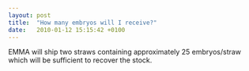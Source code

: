 ```yaml
---
layout: post
title:  "How many embryos will I receive?"
date:   2010-01-12 15:15:42 +0100
---
```


EMMA will ship two straws containing approximately 25 embryos/straw which will be sufficient to recover the stock.